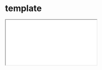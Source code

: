 <style>@import "components.css";</style>

# template

<iframe
  src="template"
  class="medium center box-shadow"
  allowfullscreen
></iframe>
